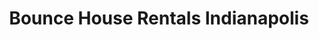 ---
title: "Bounce House Rentals Indianapolis"
url: /indianapolis/bounce-house-rentals-indianapolis/
shop: storage rental
---